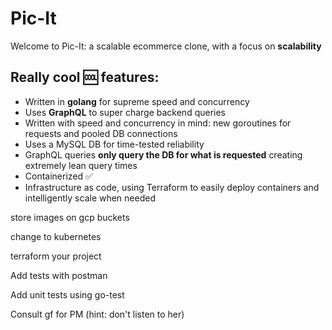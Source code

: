 # Pic-It

Welcome to Pic-It: a scalable ecommerce clone, with a focus on **scalability**



## Really cool :cool: features:

- Written in **golang** for supreme speed and concurrency
- Uses **GraphQL** to super charge backend queries
- Written with speed and concurrency in mind: new goroutines for requests and pooled DB connections
- Uses a MySQL DB for time-tested reliability
- GraphQL queries **only query the DB for what is requested** creating extremely lean query times
- Containerized :white_check_mark:
- Infrastructure as code, using Terraform to easily deploy containers and intelligently scale when needed





store images on gcp buckets

change to kubernetes

terraform your project

Add tests with postman

Add unit tests using go-test

Consult gf for PM (hint: don't listen to her)

